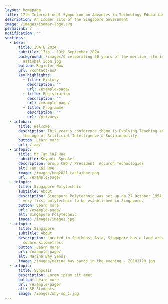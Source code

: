 ```yaml
---
layout: homepage
title: 17th International Symposium on Advances in Technology Education (ISATE) 2024
description: An Isomer site of the Singapore Government
image: /images/isomer-logo.svg
permalink: /
notification: ""
sections:
  - hero:
      title: ISATE 2024
      subtitle: 17th – 19th September 2024
      background: /images/0 celebrating 50 years of the merlion_ stories behind the
        national icon.jpg
      button: Register Now
      url: /contact-us/
      key_highlights:
        - title: History
          description: ""
          url: /example-page/
        - title: Registration
          description: ""
          url: /example-page/
        - title: Programme
          description: ""
          url: /privacy/
  - infobar:
      title: Welcome
      description: This year's conference theme is Evolving Teaching and Learning in
        the Age of Artificial Intelligence & Sustainability
      button: Learn more
      url: /faq/
  - infopic:
      title: Mr Tan Kai Hoe
      subtitle: Keynote Speaker
      description: Group CEO / President  Accuron Technologies
      alt: Tan Kai Hoe
      image: /images/bog2021-tankaihoe.png
      url: /example-page/
  - infopic:
      title: Singapore Polytechnic
      subtitle: About
      description: Singapore Polytechnic was set up on 27 October 1954, making it the
        very first polytechnic to be established in Singapore.
      button: Learn more
      url: /example-page/
      alt: Singapore Polytechnic
      image: /images/image1.jpg
  - infopic:
      title: Singapore
      subtitle: About
      description: Located in Southeast Asia, Singapore has a land area of about 710
        square kilometres.
      button: Learn more
      url: /example-page/
      alt: Marina Bay Sands
      image: /images/marina_bay_sands_in_the_evening_-_20101120.jpg
  - infopic:
      title: Synposis
      description: Lorem ipsum sit amet
      button: Learn more
      url: /example-page/
      alt: SP Students
      image: /images/why-sp_1.jpg
---
```

